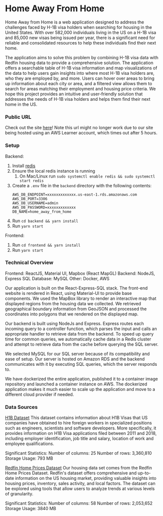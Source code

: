 # Home Away From Home
Home Away from Home is a web application designed to address the challenges faced by H-1B visa holders when searching
for housing in the United States. With over 582,000 individuals living in the US on a H-1B visa and 85,000 new visas
being issued per year, there is a significant need for reliable and consolidated resources to help these individuals
find their next home.

The application aims to solve this problem by combining H-1B visa data with Redfin housing data to provide a
comprehensive solution. The application offers a searchable table of H-1B visa information and map visualizations of
the data to help users gain insights into where most H-1B visa holders are, who they are employed by, and more. Users
can hover over areas to bring up information about each city or area, and a filtered view allows them to search for
areas matching their employment and housing price criteria. We hope this project provides an intuitive and
user-friendly solution that addresses the needs of H-1B visa holders and helps them find their next home in the US.

### Public URL

Check out the site [here](http://ec2-34-230-151-76.compute-1.amazonaws.com/home)!
Note this url might no longer work due to our site being hosted using an AWS Learner account, which times out after 5 hours.

### Setup
Backend:
1. Install [redis](https://redis.io/docs/getting-started/)
2. Ensure the local redis instance is running
    1. On Mac/Linux run `sudo systemctl enable redis && sudo systemctl start redis`
3. Create a `.env` file in the `backend` directory with the following contents:
   ```
   AWS_DB_ENDPOINT=xxxxxxxxxxxxx.us-east-1.rds.amazonaws.com
   AWS_DB_PORT=3306
   AWS_DB_USERNAME=admin
   AWS_DB_PASSWORD=xxxxxxxxxxxxx
   DB_NAME=home_away_from_home
   ```
4. Run `cd backend && yarn install`
5. Run `yarn start`

Frontend:
1. Run `cd frontend && yarn install`
2. Run `yarn start`

### Technical Overview
Frontend: ReactJS, Material UI, Mapbox (React MapGL)
Backend: NodeJS, Express
SQL Database: MySQL
Other: Docker, AWS

Our application is built on the React-Express-SQL stack. The front-end website is rendered in React, using Material-UI
to provide base components. We used the MapBox library to render an interactive map that displayed regions from the
housing data we collected. We retrieved geographical boundary information from GeoJSON and processed the coordinates
into polygons that we rendered on the displayed map.

Our backend is built using NodeJs and Express. Express routes each incoming query to a controller function, which
parses the input and calls an appropriate handler to retrieve data from the backend. To speed up query time for common
queries, we automatically cache data in a Redis cluster and attempt to retrieve data from the cache before querying the
SQL server.

We selected MySQL for our SQL server because of its compatibility and ease of setup. Our server is hosted on Amazon RDS
and the backend communicates with it by executing SQL queries, which the server responds to.

We have dockerized the entire application, published it to a container image repository and launched a container
instance on AWS. The dockerized application makes it much easier to scale up the application and move to a different
cloud provider if needed.

### Data Sources
[H1B Dataset](https://www.kaggle.com/datasets/thedevastator/h-1b-non-immigrant-labour-visa)
This dataset contains information about H1B Visas that US companies have obtained to hire foreign workers in
specialized positions such as engineers, scientists and software developers. More specifically, it provides information
on H1B Visa applications filed between 2011 and 2018, including employer identification, job title and salary, location
of work and employee qualifications.

Significant Statistics:
Number of columns: 25
Number of rows: 3,360,810
Storage Usage: 793 MB

[Redfin Home Prices Dataset](https://www.redfin.com/news/data-center/)
Our housing data set comes from the Redfin Home Prices Dataset. Redfin's dataset offers comprehensive and up-to-date
information on the US housing market, providing valuable insights into housing prices, inventory, sales activity, and
local factors. The dataset can be explored using tools that allow users to analyze trends at various levels of
granularity.

Significant Statistics:
Number of columns: 58
Number of rows: 2,053,652
Storage Usage: 3840 MB
